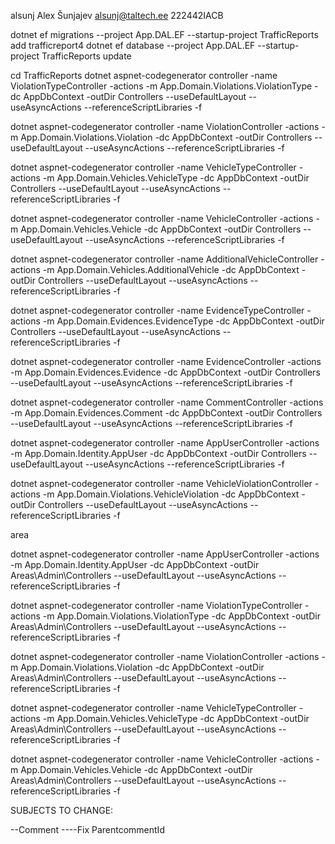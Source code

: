 alsunj
Alex Šunjajev
alsunj@taltech.ee
222442IACB

dotnet ef migrations   --project App.DAL.EF --startup-project TrafficReports add trafficreport4
dotnet ef database  --project App.DAL.EF --startup-project TrafficReports update

cd TrafficReports 
dotnet aspnet-codegenerator controller -name ViolationTypeController     -actions -m  App.Domain.Violations.ViolationType       -dc AppDbContext -outDir Controllers --useDefaultLayout --useAsyncActions --referenceScriptLibraries -f

dotnet aspnet-codegenerator controller -name ViolationController        -actions -m  App.Domain.Violations.Violation        -dc AppDbContext -outDir Controllers --useDefaultLayout --useAsyncActions --referenceScriptLibraries -f

dotnet aspnet-codegenerator controller -name VehicleTypeController      -actions -m  App.Domain.Vehicles.VehicleType        -dc AppDbContext -outDir Controllers --useDefaultLayout --useAsyncActions --referenceScriptLibraries -f

dotnet aspnet-codegenerator controller -name VehicleController      -actions -m  App.Domain.Vehicles.Vehicle        -dc AppDbContext -outDir Controllers --useDefaultLayout --useAsyncActions --referenceScriptLibraries -f

dotnet aspnet-codegenerator controller -name AdditionalVehicleController      -actions -m  App.Domain.Vehicles.AdditionalVehicle        -dc AppDbContext -outDir Controllers --useDefaultLayout --useAsyncActions --referenceScriptLibraries -f

dotnet aspnet-codegenerator controller -name EvidenceTypeController      -actions -m  App.Domain.Evidences.EvidenceType        -dc AppDbContext -outDir Controllers --useDefaultLayout --useAsyncActions --referenceScriptLibraries -f

dotnet aspnet-codegenerator controller -name EvidenceController      -actions -m  App.Domain.Evidences.Evidence       -dc AppDbContext -outDir Controllers --useDefaultLayout --useAsyncActions --referenceScriptLibraries -f

dotnet aspnet-codegenerator controller -name CommentController      -actions -m  App.Domain.Evidences.Comment        -dc AppDbContext -outDir Controllers --useDefaultLayout --useAsyncActions --referenceScriptLibraries -f

dotnet aspnet-codegenerator controller -name AppUserController        -actions -m  App.Domain.Identity.AppUser      -dc AppDbContext -outDir Controllers --useDefaultLayout --useAsyncActions --referenceScriptLibraries -f

dotnet aspnet-codegenerator controller -name VehicleViolationController        -actions -m  App.Domain.Violations.VehicleViolation        -dc AppDbContext -outDir Controllers --useDefaultLayout --useAsyncActions --referenceScriptLibraries -f



area

dotnet aspnet-codegenerator controller -name AppUserController        -actions -m  App.Domain.Identity.AppUser      -dc AppDbContext -outDir Areas\Admin\Controllers --useDefaultLayout --useAsyncActions --referenceScriptLibraries -f

dotnet aspnet-codegenerator controller -name ViolationTypeController     -actions -m  App.Domain.Violations.ViolationType -dc AppDbContext -outDir Areas\Admin\Controllers  --useDefaultLayout --useAsyncActions --referenceScriptLibraries -f

dotnet aspnet-codegenerator controller -name ViolationController     -actions -m  App.Domain.Violations.Violation -dc AppDbContext -outDir Areas\Admin\Controllers  --useDefaultLayout --useAsyncActions --referenceScriptLibraries -f

dotnet aspnet-codegenerator controller -name VehicleTypeController     -actions -m  App.Domain.Vehicles.VehicleType -dc AppDbContext -outDir Areas\Admin\Controllers  --useDefaultLayout --useAsyncActions --referenceScriptLibraries -f

dotnet aspnet-codegenerator controller -name VehicleController     -actions -m  App.Domain.Vehicles.Vehicle -dc AppDbContext -outDir Areas\Admin\Controllers  --useDefaultLayout --useAsyncActions --referenceScriptLibraries -f


SUBJECTS TO CHANGE:

--Comment
----Fix ParentcommentId









